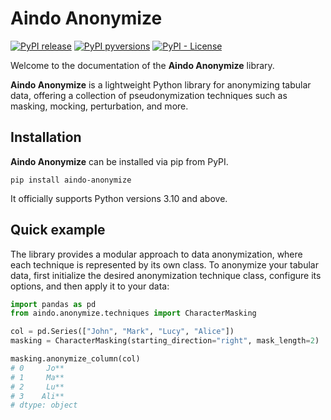 <!--
SPDX-FileCopyrightText: 2025 Aindo SpA

SPDX-License-Identifier: MIT
-->

# Aindo Anonymize

[![PyPI release](https://img.shields.io/pypi/v/aindo-anonymize.svg)](https://pypi.python.org/pypi/aindo-anonymize)
[![PyPI pyversions](https://img.shields.io/pypi/pyversions/aindo-anonymize.svg)](https://github.com/aindo-com/aindo-anonymize)
[![PyPI - License](https://img.shields.io/pypi/l/aindo-anonymize)](https://github.com/aindo-com/aindo-anonymize/blob/main/LICENSES/MIT.txt)

Welcome to the documentation of the **Aindo Anonymize** library.

**Aindo Anonymize** is a lightweight Python library for anonymizing tabular data,
offering a collection of pseudonymization techniques such as masking, mocking, perturbation, and more.

## Installation

**Aindo Anonymize** can be installed via pip from PyPI.

```shell
pip install aindo-anonymize
```

It officially supports Python versions 3.10 and above.

## Quick example

The library provides a modular approach to data anonymization,
where each technique is represented by its own class.
To anonymize your tabular data, first initialize the desired anonymization technique class,
configure its options, and then apply it to your data:

```python
import pandas as pd
from aindo.anonymize.techniques import CharacterMasking

col = pd.Series(["John", "Mark", "Lucy", "Alice"])
masking = CharacterMasking(starting_direction="right", mask_length=2)

masking.anonymize_column(col)
# 0     Jo**
# 1     Ma**
# 2     Lu**
# 3    Ali**
# dtype: object
```
